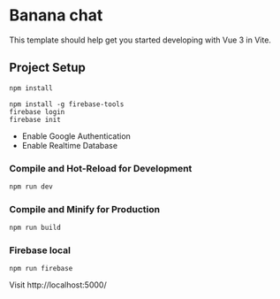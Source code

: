 # Banana chat

This template should help get you started developing with Vue 3 in Vite.



## Project Setup

```sh
npm install
```

```
npm install -g firebase-tools
firebase login
firebase init
```

- Enable Google Authentication
- Enable Realtime Database

### Compile and Hot-Reload for Development

```sh
npm run dev
```

### Compile and Minify for Production

```sh
npm run build
```

### Firebase local

```
npm run firebase
```

Visit http://localhost:5000/
